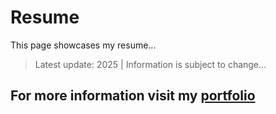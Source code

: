 # Resume
This page showcases my resume...

> Latest update: 2025 | Information is subject to change...

## For more information visit my [portfolio](https://camrenaa.github.io/)
